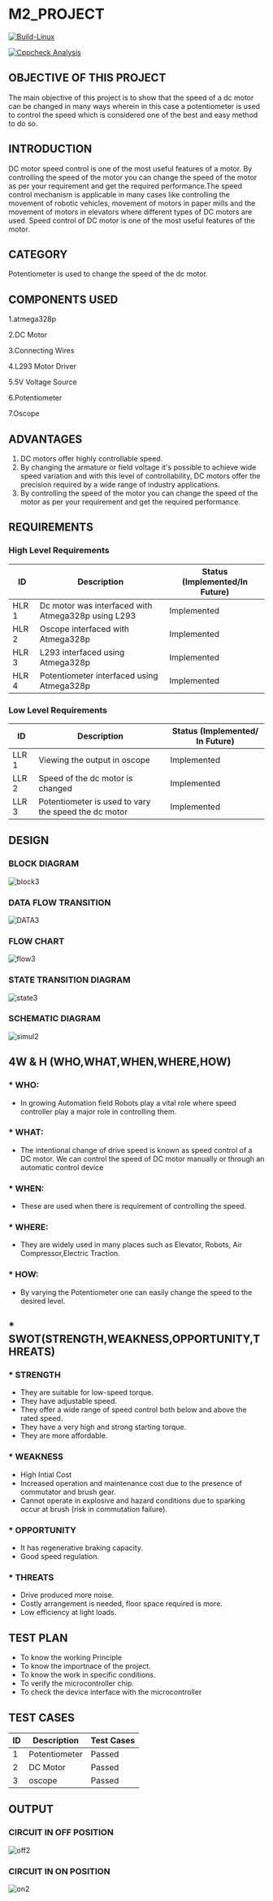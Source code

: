 # M2_PROJECT

[![Build-Linux](https://github.com/AdithyaaRavishankar/M2_PROJECT/actions/workflows/linux.yml/badge.svg)](https://github.com/AdithyaaRavishankar/M2_PROJECT/actions/workflows/linux.yml)

[![Cppcheck Analysis](https://github.com/AdithyaaRavishankar/M2_PROJECT/actions/workflows/c-cpp.yml/badge.svg)](https://github.com/AdithyaaRavishankar/M2_PROJECT/actions/workflows/c-cpp.yml)



## OBJECTIVE OF THIS PROJECT 

The main objective of this project is to show that the speed of a dc motor can be changed in many ways wherein in this case a potentiometer is used to control the speed which is considered one of the best and easy method to do so.

## INTRODUCTION

DC motor speed control is one of the most useful features of a motor. By controlling the speed of the motor you can change the speed of the motor as per your requirement and get the required performance.The speed control mechanism is applicable in many cases like controlling the movement of robotic vehicles, movement of motors in paper mills and the movement of motors in elevators where different types of DC motors are used. Speed control of DC motor is one of the most useful features of the motor.

## CATEGORY

Potentiometer is used to change the speed of the dc motor.



## COMPONENTS USED

1.atmega328p 

2.DC Motor

3.Connecting Wires

4.L293 Motor Driver

5.5V Voltage Source

6.Potentiometer

7.Oscope

## ADVANTAGES

1. DC motors offer highly controllable speed.
2. By changing the armature or field voltage it's possible to achieve wide speed variation and with this level of controllability, DC motors offer the precision required by a wide range of industry applications.
3. By controlling the speed of the motor you can change the speed of the motor as per your requirement and get the required performance.


## REQUIREMENTS


### High Level Requirements

|  ID   | Description | Status (Implemented/In Future) |
| ----- | ----------- | ------------------------------ |
| HLR 1 |    Dc motor was interfaced with Atmega328p using L293 |  Implemented  |
| HLR 2 |    Oscope interfaced with Atmega328p | Implemented |
| HLR 3 |    L293 interfaced using Atmega328p   | Implemented |
| HLR 4 |    Potentiometer interfaced using Atmega328p  | Implemented |


### Low Level Requirements

|  ID   | Description | Status (Implemented/ In Future) |
| ----- | ----------- | ------------------------------- |
| LLR 1 |    Viewing the output in oscope |  Implemented  |
| LLR 2 |    Speed of the dc motor is changed | Implemented |
| LLR 3 |    Potentiometer is used to vary the speed the dc motor | Implemented |


## DESIGN


### BLOCK DIAGRAM
![block3](https://user-images.githubusercontent.com/86227942/164874635-6107506f-f324-43e2-afa8-1859cc9f652a.png)




### DATA FLOW TRANSITION

![DATA3](https://user-images.githubusercontent.com/86227942/164874813-14d09f0e-5151-4ae4-9b60-71a557af0c03.png)




### FLOW CHART

![flow3](https://user-images.githubusercontent.com/86227942/164876677-9a8612e1-bd00-4c98-ae97-248a7a7eb384.png)




### STATE TRANSITION DIAGRAM

![state3](https://user-images.githubusercontent.com/86227942/164877567-77160bd5-d313-49a2-a524-519414a6d716.png)





### SCHEMATIC DIAGRAM

![simul2](https://user-images.githubusercontent.com/86227942/164802745-eafcb721-71cb-40e8-95c3-8a2e8bf916f4.png)

## 4W & H  (WHO,WHAT,WHEN,WHERE,HOW)

### * WHO:
 * In growing Automation field Robots play a vital role where speed controller play a major role in controlling them.
### * WHAT:
 * The intentional change of drive speed is known as speed control of a DC motor. We can control the speed of DC motor manually or through an automatic control device
### * WHEN:
 * These are used when there is requirement of controlling the speed. 
### * WHERE:
 * They are widely used in many places such as Elevator, Robots, Air Compressor,Electric Traction.
### * HOW:
 * By varying the Potentiometer one can easily change the speed to the desired level.

## * SWOT(STRENGTH,WEAKNESS,OPPORTUNITY,THREATS)

### * STRENGTH

 * They are suitable for low-speed torque.
 * They have adjustable speed.
 * They offer a wide range of speed control both below and above the rated speed.
 * They have a very high and strong starting torque.
 * They are more affordable.
 
### * WEAKNESS

 * High Intial Cost
 * Increased operation and maintenance cost due to the presence of commutator and brush gear.
 * Cannot operate in explosive and hazard conditions due to sparking occur at brush (risk in commutation failure).
 
### * OPPORTUNITY

 * It has regenerative braking capacity.
 * Good speed regulation.
 
### * THREATS

 * Drive produced more noise.
 * Costly arrangement is needed, floor space required is more.
 * Low efficiency at light loads.

## TEST PLAN


* To know the working Principle
* To know the importnace of the project.
* To know the work in specific conditions.
* To verify the microcontroller chip.
* To check the device interface with the microcontroller




## TEST CASES


|  ID   | Description | Test Cases|
| ----- | ----------- | ------------------------------- |
|  1 |    Potentiometer  |  Passed |
| 2 |    DC Motor | Passed |
|  3 |    oscope | Passed |


## OUTPUT


### CIRCUIT IN OFF POSITION

![off2](https://user-images.githubusercontent.com/86227942/164803632-f01779a0-4119-41b6-88ef-f9fbd9eafc55.png)



### CIRCUIT IN ON POSITION

![on2](https://user-images.githubusercontent.com/86227942/164803661-84a3507c-1471-4b5e-853a-6b55c0d7cccb.png)

